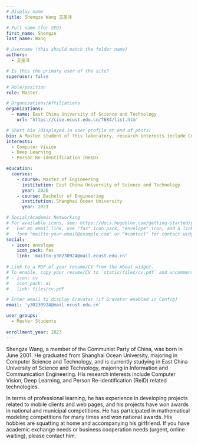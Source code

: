 ```yaml
---
# Display name
title: Shengze Wang 王圣泽

# Full name (for SEO)
first_name: Shengze
last_name: Wang

# Username (this should match the folder name)
authors:
  - 王圣泽

# Is this the primary user of the site?
superuser: false

# Role/position
role: Master.

# Organizations/Affiliations
organizations:
  - name: East China University of Science and Technology
    url: 'https://cise.ecust.edu.cn/7684/list.htm'

# Short bio (displayed in user profile at end of posts)
bio: A Master student of this laboratory, research interests include Computer Vision, Deep Learning and Person Re-identification (ReID).
interests:
  - Computer Vision
  - Deep Learning
  - Person Re-identification (ReID)

education:
  courses:
    - course: Master of Engineering
      institution: East China University of Science and Technology
      year: 2026
    - course: Bachelor of Engineering
      institution: Shanghai Ocean University
      year: 2023

# Social/Academic Networking
# For available icons, see: https://docs.hugoblox.com/getting-started/page-builder/#icons
#   For an email link, use "fas" icon pack, "envelope" icon, and a link in the
#   form "mailto:your-email@example.com" or "#contact" for contact widget.
social:
  - icon: envelope
    icon_pack: fas
    link: 'mailto:y30230924@mail.ecust.edu.cn'
    
# Link to a PDF of your resume/CV from the About widget.
# To enable, copy your resume/CV to `static/files/cv.pdf` and uncomment the lines below.
# - icon: cv
#   icon_pack: ai
#   link: files/cv.pdf

# Enter email to display Gravatar (if Gravatar enabled in Config)
email: 'y30230924@mail.ecust.edu.cn'

user_groups:
  - Master Students
  
enrollment_year: 2023
---
```


Shengze Wang, a member of the Communist Party of China, was born in June 2001. He graduated from Shanghai Ocean University, majoring in Computer Science and Technology, and is currently studying in East China University of Science and Technology, majoring in Information and Communication Engineering. His research interests include Computer Vision, Deep Learning, and Person Re-identification (ReID) related technologies. 

In terms of professional learning, he has experience in developing projects related to mobile clients and web pages, and his projects have won awards in national and municipal competitions. He has participated in mathematical modeling competitions for many times and won national awards. His hobbies are squatting at home and accompanying his girlfriend. If you have academic exchange needs or business cooperation needs (urgent, online waiting), please contact him.
